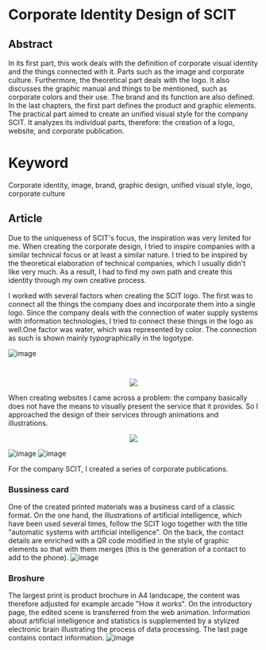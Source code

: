

# Corporate Identity Design of SCIT

## Abstract

In its first part, this work deals with the definition of corporate visual identity and the things connected with it. 
Parts such as the image and corporate culture. Furthermore, the theoretical part deals with the logo. It also discusses 
the graphic manual and things to be mentioned, such as corporate colors and their use. The brand and its function are also defined. 
In the last chapters, the first part defines the product and graphic elements. The practical part aimed to create an unified visual 
style for the company SCIT. It analyzes its individual parts, therefore: the creation of a logo, website, and corporate publication.

# Keyword
Corporate identity, image, brand, graphic design, unified visual style, logo, corporate culture

## Article
Due to the uniqueness of SCIT's focus, the inspiration was very limited for me. When creating the corporate design, 
I tried to inspire companies with a similar technical focus or at least a similar nature. I tried to be inspired by 
the theoretical elaboration of technical companies, which I usually didn't like very much. As a result, I had to find 
my own path and create this identity through my own creative process.

I worked with several factors when creating the SCIT logo. The first was to connect all the things the company does and incorporate them 
into a single logo. Since the company deals with the connection of water supply systems with information technologies, 
I tried to connect these things in the logo as well.One factor was water, which was represented by color. 
The connection as such is shown mainly typographically in the logotype.

![image](https://user-images.githubusercontent.com/72804674/116236194-0efb1600-a75f-11eb-8338-b0da90af2ce0.png)


<p align="center">
  <img width= src="https://user-images.githubusercontent.com/72804674/116236035-d9eec380-a75e-11eb-8a42-54d00742b2aa.png">
</p>

<p align="center">
  <img width= src="https://user-images.githubusercontent.com/72804674/116235970-c0e61280-a75e-11eb-94a4-b3c814a45533.png">
  

</p>


<p align="center">
  <img src="https://user-images.githubusercontent.com/72804674/116232516-85494980-a75a-11eb-8662-91eff4c2d285.png">
</p>




When creating websites I came across a problem: the company basically does not have the means to visually present the service that it provides. So I approached the design of their services through animations and illustrations.

<p align="center">
  <img src="https://user-images.githubusercontent.com/72804674/116233143-3e0f8880-a75b-11eb-91e2-94e12e06a718.png">
</p>

![image](https://user-images.githubusercontent.com/72804674/116236334-3b169700-a75f-11eb-97b1-cae72d577467.png)
![image](https://user-images.githubusercontent.com/72804674/116236364-44076880-a75f-11eb-93d6-3b33e117fe8c.png)


For the company SCIT, I created a series of corporate publications.

###  Bussiness card
One of the created printed materials was a business card of a classic format. On the one hand, the illustrations of artificial intelligence, which have been used several times, follow the SCIT logo together with the title "automatic systems with artificial intelligence". On the back, the contact details are enriched with a QR code modified in the style of graphic elements so that with them
merges (this is the generation of a contact to add to the phone).
![image](https://user-images.githubusercontent.com/72804674/116240955-b7f83f80-a764-11eb-9978-a404d7afcdf8.png)
### Broshure
The largest print is product brochure in A4 landscape, the content was therefore adjusted for example arcade "How it works". On the introductory page, the edited scene is transferred from the web animation. Information about artificial intelligence and statistics is supplemented by a stylized electronic brain illustrating the process of data processing. The last page contains contact information.
![image](https://user-images.githubusercontent.com/72804674/116241467-35bc4b00-a765-11eb-89d8-0a0f89845eb2.png)



